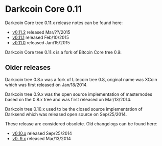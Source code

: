 Darkcoin Core 0.11
==================

Darkcoin Core tree 0.11.x release notes can be found here:

- [v0.11.2](release-notes/release-notes-0.11.2.md) released Mar/??/2015
- [v0.11.1](release-notes/release-notes-0.11.1.md) released Feb/10/2015
- [v0.11.0](release-notes/release-notes-0.11.0.md) released Jan/15/2015

Darkcoin Core tree 0.11.x is a fork of Bitcoin Core tree 0.9.


Older releases
--------------

Darkcoin tree 0.8.x was a fork of Litecoin tree 0.8, original name was XCoin
which was first released on Jan/18/2014.

Darkcoin tree 0.9.x was the open source implementation of masternodes based on
the 0.8.x tree and was first released on Mar/13/2014.

Darkcoin tree 0.10.x used to be the closed source implementation of Darksend
which was released open source on Sep/25/2014.

These release are considered obsolete. Old changelogs can be found here:

- [v0.10.x](release-notes/release-notes-0.10.0.md) released Sep/25/2014
- [v0. 9.x](release-notes/release-notes-0.9.0.md) released Mar/13/2014
